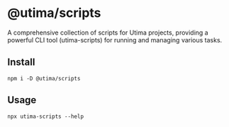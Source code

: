 # @utima/scripts

A comprehensive collection of scripts for Utima projects, providing a powerful CLI tool (utima-scripts) for running and managing various tasks.

## Install

```console
npm i -D @utima/scripts
```

## Usage

```console
npx utima-scripts --help
```
